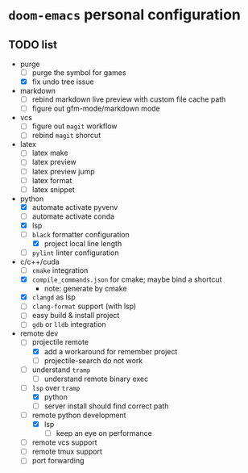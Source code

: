 # ```doom-emacs``` personal configuration #

## TODO list ##

+ purge
  + [ ] purge the symbol for games
  + [x] fix undo tree issue
+ markdown
  + [ ] rebind markdown live preview with custom file cache path
  + [ ] figure out gfm-mode/markdown mode
+ vcs
  + [ ] figure out ```magit``` workflow
  + [ ] rebind ```magit``` shorcut
+ latex
  + [ ] latex make 
  + [ ] latex preview
  + [ ] latex preview jump
  + [ ] latex format
  + [ ] latex snippet
+ python
  + [x] automate activate pyvenv
  + [ ] automate activate conda
  + [x] lsp
  + [ ] ```black``` formatter configuration
    + [x] project local line length
  + [ ] ```pylint``` linter configuration
+ c/c++/cuda
  + [ ] ```cmake``` integration
  + [x] ```compile_commands.json``` for cmake; maybe bind a shortcut
    + note: generate by cmake
  + [x] ```clangd``` as lsp
  + [ ] ```clang-format``` support (with lsp)
  + [ ] easy build & install project
  + [ ] ```gdb``` or ```lldb``` integration
+ remote dev
  + [ ] projectile remote
    + [x] add a workaround for remember project
    + [ ] projectile-search do not work
  + [ ] understand ```tramp```
    + [ ] understand remote binary exec
  + [ ] `lsp` over `tramp`
    + [x] python
    + [ ] server install should find correct path
  + [ ] remote python development
    + [x] lsp
      + [ ] keep an eye on performance
  + [ ] remote vcs support
  + [ ] remote tmux support
  + [ ] port forwarding
